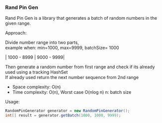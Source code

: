 ### Rand Pin Gen

Rand Pin Gen is a library that generates a batch of random numbers in the given range.

Approach:

Divide number range into two parts,  
example when: min=1000, max=9999,  batchSize= 1000

| 1000 - 8999 | 9000 - 9999|

Then generate a random number from first range and check if its already used using a tracking HashSet  
If already used return the next number sequence from 2nd range


- Space complexity: O(n) 
- Time complexity: O(n), Worst case O(nlog n)
  n: batch size

Usage:

```java 
RandomPinGenerator generator = new RandomPinGenerator();
int[] result = generator.getBatch(1000, 1000, 9999);
   ```
